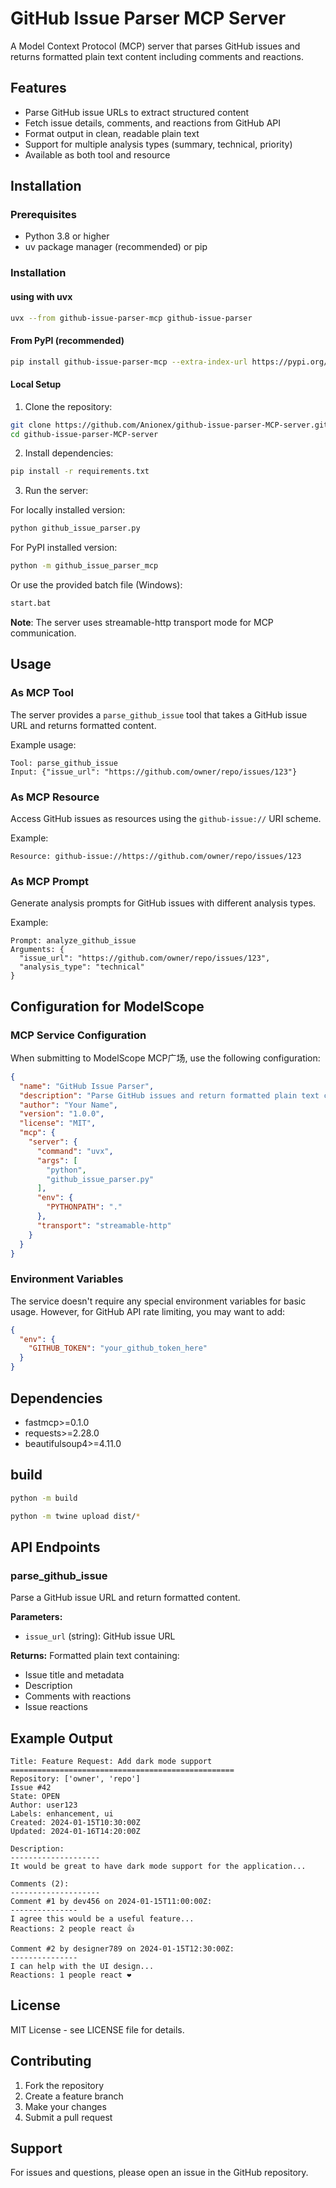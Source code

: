 # GitHub Issue Parser MCP Server

A Model Context Protocol (MCP) server that parses GitHub issues and returns formatted plain text content including comments and reactions.

## Features

- Parse GitHub issue URLs to extract structured content
- Fetch issue details, comments, and reactions from GitHub API
- Format output in clean, readable plain text
- Support for multiple analysis types (summary, technical, priority)
- Available as both tool and resource

## Installation

### Prerequisites

- Python 3.8 or higher
- uv package manager (recommended) or pip

### Installation

#### using with uvx
```bash
uvx --from github-issue-parser-mcp github-issue-parser
```

#### From PyPI (recommended)

```bash
pip install github-issue-parser-mcp --extra-index-url https://pypi.org/simple/
```

#### Local Setup

1. Clone the repository:
```bash
git clone https://github.com/Anionex/github-issue-parser-MCP-server.git
cd github-issue-parser-MCP-server
```

2. Install dependencies:
```bash
pip install -r requirements.txt
```

3. Run the server:

For locally installed version:
```bash
python github_issue_parser.py
```

For PyPI installed version:
```bash
python -m github_issue_parser_mcp
```

Or use the provided batch file (Windows):
```bash
start.bat
```

**Note**: The server uses streamable-http transport mode for MCP communication.

## Usage

### As MCP Tool

The server provides a `parse_github_issue` tool that takes a GitHub issue URL and returns formatted content.

Example usage:
```
Tool: parse_github_issue
Input: {"issue_url": "https://github.com/owner/repo/issues/123"}
```

### As MCP Resource

Access GitHub issues as resources using the `github-issue://` URI scheme.

Example:
```
Resource: github-issue://https://github.com/owner/repo/issues/123
```

### As MCP Prompt

Generate analysis prompts for GitHub issues with different analysis types.

Example:
```
Prompt: analyze_github_issue
Arguments: {
  "issue_url": "https://github.com/owner/repo/issues/123",
  "analysis_type": "technical"
}
```

## Configuration for ModelScope

### MCP Service Configuration

When submitting to ModelScope MCP广场, use the following configuration:

```json
{
  "name": "GitHub Issue Parser",
  "description": "Parse GitHub issues and return formatted plain text content including comments and reactions",
  "author": "Your Name",
  "version": "1.0.0",
  "license": "MIT",
  "mcp": {
    "server": {
      "command": "uvx",
      "args": [
        "python",
        "github_issue_parser.py"
      ],
      "env": {
        "PYTHONPATH": "."
      },
      "transport": "streamable-http"
    }
  }
}
```

### Environment Variables

The service doesn't require any special environment variables for basic usage. However, for GitHub API rate limiting, you may want to add:

```json
{
  "env": {
    "GITHUB_TOKEN": "your_github_token_here"
  }
}
```

## Dependencies

- fastmcp>=0.1.0
- requests>=2.28.0
- beautifulsoup4>=4.11.0

## build
```bash
python -m build
```

```bash
python -m twine upload dist/*
```

## API Endpoints

### parse_github_issue

Parse a GitHub issue URL and return formatted content.

**Parameters:**
- `issue_url` (string): GitHub issue URL

**Returns:**
Formatted plain text containing:
- Issue title and metadata
- Description
- Comments with reactions
- Issue reactions

## Example Output

```
Title: Feature Request: Add dark mode support
==================================================
Repository: ['owner', 'repo']
Issue #42
State: OPEN
Author: user123
Labels: enhancement, ui
Created: 2024-01-15T10:30:00Z
Updated: 2024-01-16T14:20:00Z

Description:
--------------------
It would be great to have dark mode support for the application...

Comments (2):
--------------------
Comment #1 by dev456 on 2024-01-15T11:00:00Z:
---------------
I agree this would be a useful feature...
Reactions: 2 people react 👍

Comment #2 by designer789 on 2024-01-15T12:30:00Z:
---------------
I can help with the UI design...
Reactions: 1 people react ❤️
```

## License

MIT License - see LICENSE file for details.

## Contributing

1. Fork the repository
2. Create a feature branch
3. Make your changes
4. Submit a pull request

## Support

For issues and questions, please open an issue in the GitHub repository.